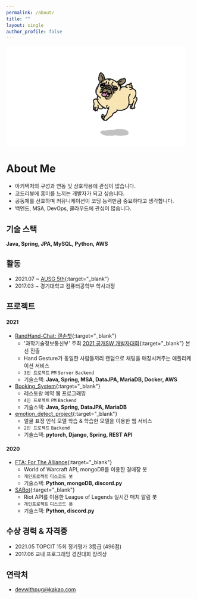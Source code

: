 ```yaml
---
permalink: /about/
title: ""
layout: single
author_profile: false
---
```


![pug](../assets/images/pug.gif)

# About Me

* 아키텍처의 구성과 연동 및 상호작용에 관심이 많습니다.
* 코드리뷰에 흥미를 느끼는 개발자가 되고 싶습니다.
* 공동체를 선호하며 커뮤니케이션이 코딩 능력만큼 중요하다고 생각합니다.
* 백엔드, MSA, DevOps, 클라우드에 관심이 많습니다.

## 기술 스택

__Java, Spring, JPA, MySQL, Python, AWS__

## 활동

* 2021.07 ~ [AUSG 5th](https://ausg.me){:target="_blank"}
* 2017.03 ~ 경기대학교 컴퓨터공학부 학사과정

## 프로젝트

#### 2021

* [RandHand-Chat: 랜손챗](https://github.com/devwithpug/RandHand-Chat){:target="_blank"}
    - '과학기술정보통신부' 주최 [2021 공개SW 개발자대회](https://www.oss.kr/dev_competition){:target="_blank"} 본선 진출
    - Hand Gesture가 동일한 사람들끼리 랜덤으로 채팅을 매칭시켜주는 애플리케이션 서비스
    - `3인 프로젝트` `PM` `Server` `Backend`
    - 기술스택: __Java, Spring, MSA, DataJPA, MariaDB, Docker, AWS__
* [Booking_System](https://github.com/devwithpug/Booking_System){:target="_blank"}
    - 레스토랑 예약 웹 프로그래밍 
    - `4인 프로젝트` `PM` `Backend`
    - 기술스택: __Java, Spring, DataJPA, MariaDB__
* [emotion_detect_project](https://github.com/devwithpug/emotion_detect_project){:target="_blank"}
    - 얼굴 표정 인식 모델 학습 & 학습한 모델을 이용한 웹 서비스
    - `2인 프로젝트` `Backend`
    - 기술스택: __pytorch, Django, Spring, REST API__

#### 2020

* [FTA: For The Alliance](https://github.com/devwithpug/FTA){:target="_blank"}
    - World of Warcraft API, mongoDB를 이용한 경매장 봇 
    - `개인프로젝트` `디스코드 봇`
    - 기술스택: __Python, mongoDB, discord.py__
* [SABot](https://github.com/devwithpug/SABot){:target="_blank"}
    - Riot API를 이용한 League of Legends 실시간 매치 알림 봇 
    - `개인프로젝트` `디스코드 봇`
    - 기술스택: __Python, discord.py__

## 수상 경력 & 자격증

* 2021.05 TOPCIT 15회 정기평가 3등급 (496점)
* 2017.06 교내 프로그래밍 경진대회 장려상

## 연락처

* [devwithpug@kakao.com](mailto:devwithpug@kakao.com)